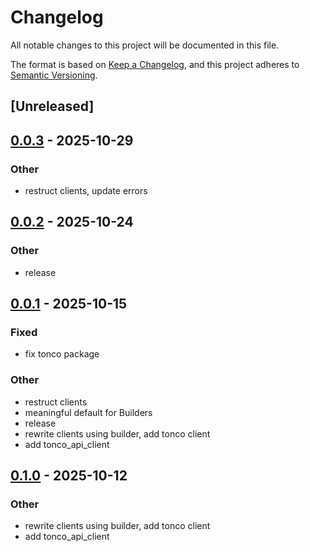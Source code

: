 # Changelog

All notable changes to this project will be documented in this file.

The format is based on [Keep a Changelog](https://keepachangelog.com/en/1.0.0/),
and this project adheres to [Semantic Versioning](https://semver.org/spec/v2.0.0.html).

## [Unreleased]

## [0.0.3](https://github.com/Sild/api_clients_rs/compare/tonco_api_client-v0.0.2...tonco_api_client-v0.0.3) - 2025-10-29

### Other

- restruct clients, update errors

## [0.0.2](https://github.com/Sild/api_clients_rs/compare/tonco_api_client-v0.0.1...tonco_api_client-v0.0.2) - 2025-10-24

### Other

- release

## [0.0.1](https://github.com/Sild/api_clients_rs/releases/tag/tonco_api_client-v0.0.1) - 2025-10-15

### Fixed

- fix tonco package

### Other

- restruct clients
- meaningful default for Builders
- release
- rewrite clients using builder, add tonco client
- add tonco_api_client

## [0.1.0](https://github.com/Sild/api_clients_rs/releases/tag/tonco_api_client-v0.1.0) - 2025-10-12

### Other

- rewrite clients using builder, add tonco client
- add tonco_api_client
